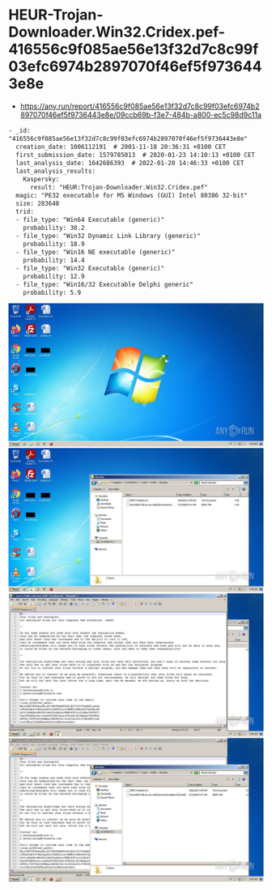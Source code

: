 # HEUR-Trojan-Downloader.Win32.Cridex.pef-416556c9f085ae56e13f32d7c8c99f03efc6974b2897070f46ef5f9736443e8e

- https://any.run/report/416556c9f085ae56e13f32d7c8c99f03efc6974b2897070f46ef5f9736443e8e/09ccb69b-f3e7-484b-a800-ec5c98d9c11a

```
- _id: "416556c9f085ae56e13f32d7c8c99f03efc6974b2897070f46ef5f9736443e8e"
  creation_date: 1006112191  # 2001-11-18 20:36:31 +0100 CET
  first_submission_date: 1579785013  # 2020-01-23 14:10:13 +0100 CET
  last_analysis_date: 1642686393  # 2022-01-20 14:46:33 +0100 CET
  last_analysis_results: 
    Kaspersky: 
      result: "HEUR:Trojan-Downloader.Win32.Cridex.pef"
  magic: "PE32 executable for MS Windows (GUI) Intel 80386 32-bit"
  size: 283648
  trid: 
  - file_type: "Win64 Executable (generic)"
    probability: 30.2
  - file_type: "Win32 Dynamic Link Library (generic)"
    probability: 18.9
  - file_type: "Win16 NE executable (generic)"
    probability: 14.4
  - file_type: "Win32 Executable (generic)"
    probability: 12.9
  - file_type: "Win16/32 Executable Delphi generic"
    probability: 5.9
```

![09ccb69b-f3e7-484b-a800-ec5c98d9c11a-1.jpeg](09ccb69b-f3e7-484b-a800-ec5c98d9c11a-1.jpeg)
![09ccb69b-f3e7-484b-a800-ec5c98d9c11a-7.jpeg](09ccb69b-f3e7-484b-a800-ec5c98d9c11a-7.jpeg)
![09ccb69b-f3e7-484b-a800-ec5c98d9c11a-9.jpeg](09ccb69b-f3e7-484b-a800-ec5c98d9c11a-9.jpeg)
![09ccb69b-f3e7-484b-a800-ec5c98d9c11a-10.jpeg](09ccb69b-f3e7-484b-a800-ec5c98d9c11a-10.jpeg)
